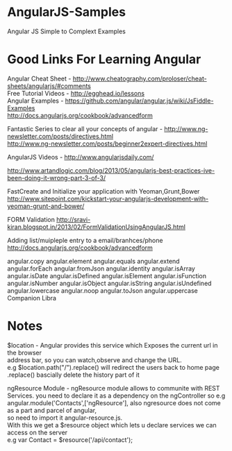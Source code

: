 AngularJS-Samples
=================

Angular JS Simple to Complext Examples

Good Links For Learning Angular
=============================
Angular Cheat Sheet - http://www.cheatography.com/proloser/cheat-sheets/angularjs/#comments  <br>
Free Tutorial Videos - http://egghead.io/lessons <br>
Angular Examples    - https://github.com/angular/angular.js/wiki/JsFiddle-Examples <br>
http://docs.angularjs.org/cookbook/advancedform <br>

Fantastic Series to clear all your concepts of angular - http://www.ng-newsletter.com/posts/directives.html <br>
 http://www.ng-newsletter.com/posts/beginner2expert-directives.html
 
 AngularJS Videos - http://www.angularjsdaily.com/
 
 http://www.artandlogic.com/blog/2013/05/angularjs-best-practices-ive-been-doing-it-wrong-part-3-of-3/
 
 
 FastCreate and Initialize your application with Yeoman,Grunt,Bower
 http://www.sitepoint.com/kickstart-your-angularjs-development-with-yeoman-grunt-and-bower/
 
 FORM Validation
 http://sravi-kiran.blogspot.in/2013/02/FormValidationUsingAngularJS.html


  Adding list/muipleple entry to a email/branhces/phone
  http://docs.angularjs.org/cookbook/advancedform


angular.copy
angular.element
angular.equals
angular.extend
angular.forEach
angular.fromJson
angular.identity
angular.isArray
angular.isDate
angular.isDefined
angular.isElement
angular.isFunction
angular.isNumber
angular.isObject
angular.isString
angular.isUndefined
angular.lowercase
angular.noop
angular.toJson
angular.uppercase
Companion Libra

Notes
=====

$location - Angular provides this service which  Exposes the current url in the browser <br>
            address bar, so you can watch,observe and change the URL. <br>
            e.g $location.path("/").replace() will redirect the users back to home page
            .replace() bascially delete the history part of it
            
ngResource Module - ngResource module allows to communite with REST Services.
you need to declare it as a dependency on the ngController
so e.g angular.module('Contacts',['ngResource'], also ngresource does not come as a part and parcel of angular,<br>
so need to import it    angular-resource.js. <br>
With this we get a $resource object which lets u declare services we can access on the server<br>
e.g var Contact = $resource('/api/contact');
            


